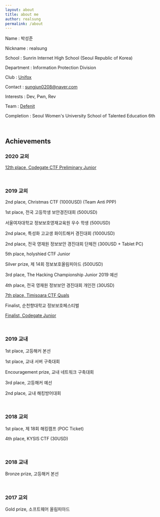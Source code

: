 ```yaml
---
layout: about
title: about me
author: realsung
permalink: /about
---
```


Name : 박성준

Nickname : realsung

School : Sunrin Internet High School (Seoul Republic of Korea)

Department : Information Protection Division

Club : [Unifox](http://unifox.kr)

Contact : sungjun0208@naver.com

Interests : Dev, Pwn, Rev

Team : [Defenit](https://defenit.kr)

Completion : Seoul Women's University School of Talented Education 6th

<br />

## Achievements

### 2020 교외

[12th place, Codegate CTF Preliminary Junior](https://ctftime.org/event/938)

<br />

### 2019 교외

2nd place, Christmas CTF (1000USD) (Team Anti PPP)

1st place, 전국 고등학생 보안경진대회 (500USD)

서울여자대학교 정보보호영재교육원 우수 학생 (500USD)

2nd place, 특성화 고교생 화이트해커 경진대회 (1000USD)

2nd place, 전국 영재원 정보보안 경진대회 단체전 (300USD + Tablet PC)

5th place, holyshied CTF Junior

Silver prize, 제 14회 정보보호올림피아드 (500USD)

3rd place, The Hacking Championship Junior 2019 예선

4th place, 전국 영재원 정보보안 경진대회 개인전 (30USD)

[7th place, Timisoara CTF Quals](https://ctftime.org/event/880)

Finalist, 순천향대학교 정보보호페스티벌

[Finalist, Codegate Junior](https://ctftime.org/event/719)

<br />

### 2019 교내

1st place, 고등해커 본선

1st place, 교내 서버 구축대회

Encouragement prize, 교내 네트워크 구축대회

3rd place, 고등해커 예선

2nd place, 교내 해킹방어대회

<br />

### 2018 교외

1st place, 제 18회 해킹캠프 (POC Ticket)

4th place, KYSIS CTF (30USD)

<br />

### 2018 교내

Bronze prize, 고등해커 본선

<br />

### 2017 교외

Gold prize, 소프트웨어 올림피아드 
